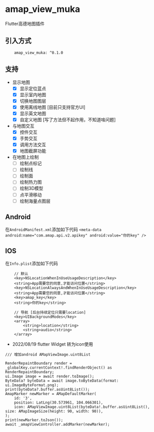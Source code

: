 # amap_view_muka

Flutter高德地图插件

## 引入方式

```
    amap_view_muka: ^0.1.0
```

<!-- ## Web
```
    /// 在html文件中加入
    <script type="text/javascript" src="https://webapi.amap.com/maps?v=1.4.15&key=你的key"></script>
``` -->

## 支持
 -  显示地图
    - [x] 显示定位蓝点
    - [x] 显示室内地图
    - [x] 切换地图图层
    - [x] 使用离线地图 [目前只支持官方UI]
    - [x] 显示英文地图
    - [x] 自定义地图 [写了方法但不起作用，不知道啥问题]
 - 与地图交互
    - [x] 控件交互
    - [x] 手势交互
    - [x] 调用方法交互
    - [x] 地图截屏功能
 - 在地图上绘制
    - [ ] 绘制点标记
    - [ ] 绘制线
    - [ ] 绘制面
    - [ ] 绘制热力图
    - [ ] 绘制3D模型
    - [ ] 点平滑移动
    - [ ] 绘制海量点图层

## Android

在`AndroidManifest.xml`添加如下代码
`
 <meta-data android:name="com.amap.api.v2.apikey" android:value="你的key" />
`

## IOS

在`Info.plist`添加如下代码

```
    // 默认
    <key>NSLocationWhenInUseUsageDescription</key>
    <string>App需要您的同意,才能访问位置</string>
    <key>NSLocationAlwaysAndWhenInUseUsageDescription</key>
    <string>App需要您的同意,才能访问位置</string>
    <key>amap_key</key>
    <string>你的key</string>

    // 导航 [后台持续定位只需要location]
    <key>UIBackgroundModes</key> 
    <array> 
        <string>location</string>
        <string>audio</string> 
    </array>
```

- 2022/08/19 flutter Widget 转为icon使用
```
/// 增加android AMapViewImage.uint8List

RenderRepaintBoundary render = _globalKey.currentContext!.findRenderObject() as RenderRepaintBoundary;
ui.Image image = await render.toImage();
ByteData? byteData = await image.toByteData(format: ui.ImageByteFormat.png);
print(byteData?.buffer.asUint8List());
AmapMarker newMarker = AMapDefaultMarker(
    id: '3',
    position: LatLng(30.573961, 104.066301),
    icon: AMapViewImage.uint8List(byteData!.buffer.asUint8List(), size: AMapImageSize(height: 90, width: 90)),
);
print(newMarker.toJson());
await _amapViewController.addMarker(newMarker);

```